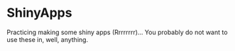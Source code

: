 ShinyApps
=========

Practicing making some shiny apps (Rrrrrrrr)… You probably do not want to use these in, well, anything.

